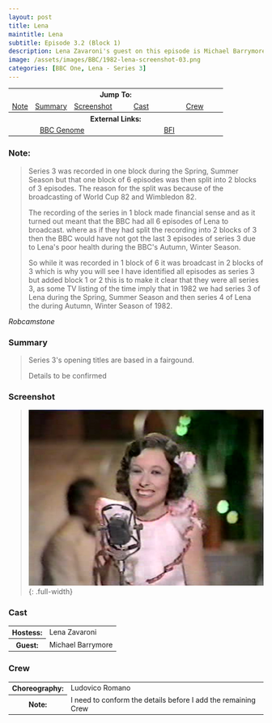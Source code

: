 ```yaml
---
layout: post
title: Lena
maintitle: Lena
subtitle: Episode 3.2 (Block 1)
description: Lena Zavaroni's guest on this episode is Michael Barrymore.
image: /assets/images/BBC/1982-lena-screenshot-03.png
categories: [BBC One, Lena - Series 3]
---
```


<table>
<tr align="center">
<th colspan="5">Jump To:</th>
</tr>

<tr align="center">
<td><a href="#note">Note</a></td>
<td><a href="#summary">Summary</a></td>
<td><a href="#screenshot">Screenshot</a></td>
<td><a href="#cast">Cast</a></td>
<td><a href="#crew">Crew</a></td>
</tr>

<tr align="center">
<th colspan="5">External Links:</th>
</tr>

<tr align="center">
<td colspan="3" style="width:50%;"><a href="http://genome.ch.bbc.co.uk/c16e539dfeeb46ab9f82203c582cd9de">BBC Genome</a></td>
<td colspan="2" style="width:50%;"><a href="https://www.bfi.org.uk/films-tv-people/4ce2b790cfbac">BFI</a></td>
</tr>
</table>

### Note:
> Series 3 was recorded in one block during the Spring, Summer Season but that one block of 6 episodes was then split into 2 blocks of 3 episodes. The reason for the split was because of the broadcasting of World Cup 82 and Wimbledon 82.
>
> The recording of the series in 1 block made financial sense and as it turned out meant that the BBC had all 6 episodes of Lena to broadcast. where as if they had split the recording into 2 blocks of 3 then the BBC would have not got the last 3 episodes of series 3 due to Lena's poor health during the BBC's Autumn, Winter Season.
>
> So while it was recorded in 1 block of 6 it was broadcast in 2 blocks of 3 which is why you will see I have identified all episodes as series 3 but added block 1 or 2 this is to make it clear that they were all series 3, as some TV listing of the time imply that in 1982 we had series 3 of Lena during the Spring, Summer Season and then series 4 of Lena the during Autumn, Winter Season of 1982.

<cite>Robcamstone</cite>

### Summary
> Series 3's opening titles are based in a fairgound.
>
> Details to be confirmed

### Screenshot
> ![](/assets/images/BBC/1982-lena-screenshot-03.png){: .full-width}

### Cast
<table>
<tr><th>Hostess:</th> <td>Lena Zavaroni</td></tr>
<tr><th>Guest:</th> <td>Michael Barrymore</td></tr>
</table>

### Crew
<table>
<tr><th>Choreography:</th> <td>Ludovico Romano</td></tr>
<tr><th>Note:</th> <td>I need to conform the details before I add the remaining Crew</td></tr>
</table>

